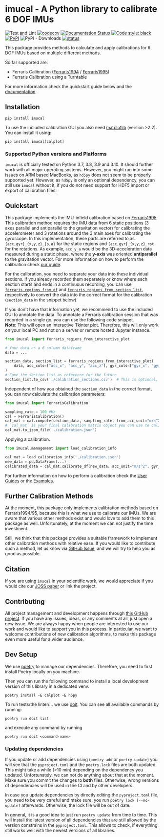 # imucal - A Python library to calibrate 6 DOF IMUs
![Test and Lint](https://github.com/mad-lab-fau/imucal/workflows/Test%20and%20Lint/badge.svg)
[![codecov](https://codecov.io/gh/mad-lab-fau/imucal/branch/master/graph/badge.svg?token=0OPHTQDYIB)](https://codecov.io/gh/mad-lab-fau/imucal)
[![Documentation Status](https://readthedocs.org/projects/imucal/badge/?version=latest)](https://imucal.readthedocs.io/en/latest/?badge=latest)
[![Code style: black](https://img.shields.io/badge/code%20style-black-000000.svg)](https://github.com/psf/black)
[![PyPI](https://img.shields.io/pypi/v/imucal)](https://pypi.org/project/imucal/)
![PyPI - Downloads](https://img.shields.io/pypi/dm/imucal)
[![status](https://joss.theoj.org/papers/3dd1a7dd5ba06ce024326eee2e9be148/status.svg)](https://joss.theoj.org/papers/3dd1a7dd5ba06ce024326eee2e9be148)

This package provides methods to calculate and apply calibrations for 6 DOF IMUs based on multiple different methods.

So far supported are:

- Ferraris Calibration ([Ferraris1994](https://www.sciencedirect.com/science/article/pii/0924424794800316) / [Ferraris1995](https://www.researchgate.net/publication/245080041_Calibration_of_three-axial_rate_gyros_without_angular_velocity_standards))
- Ferraris Calibration using a Turntable

For more information check the quickstart guide below and the [documentation](https://imucal.readthedocs.io/en/latest/).

## Installation

```
pip install imucal
```

To use the included calibration GUI you also need [matplotlib](https://pypi.org/project/matplotlib/) (version >2.2).
You can install it using:

```
pip install imucal[calplot]
```

### Supported Python versions and Platforms

`imucal` is officially tested on Python 3.7, 3.8, 3.9 and 3.10.
It should further work with all major operating systems.
However, you might run into some issues on ARM based MacBooks, as `hd5py` does not seem to be properly supported yet.
However, as `hd5py` is only an optional dependency, you can still use `imucal` without it, if you do not need support
for HDF5 import or export of calibration files.

## Quickstart
This package implements the IMU-infield calibration based on [Ferraris1995](https://www.researchgate.net/publication/245080041_Calibration_of_three-axial_rate_gyros_without_angular_velocity_standards).
This calibration method requires the IMU data from 6 static positions (3 axes parallel and antiparallel to the gravitation
vector) for calibrating the accelerometer and 3 rotations around the 3 main axes for calibrating the gyroscope.
In this implementation, these parts are referred to as `{acc,gyr}_{x,y,z}_{p,a}` for the static regions and
`{acc,gyr}_{x,y,z}_rot` for the rotations.
As example, `acc_y_a` would be the 3D-acceleration data measured during a static phase, where the **y-axis** was 
oriented **antiparallel** to the gravitation vector.
For more information on how to perform the calibration check [our guide](https://imucal.readthedocs.io/en/latest/guides/ferraris_guide.html).

For the calibration, you need to separate your data into these individual sections.
If you already recorded them separately or know where each section starts and ends in a continuous recording, you can 
use [`ferraris_regions_from_df`](https://imucal.readthedocs.io/en/latest/modules/generated/imucal.ferraris_regions_from_df.html)
and [`ferraris_regions_from_section_list`](https://imucal.readthedocs.io/en/latest/modules/generated/imucal.ferraris_regions_from_section_list.html),
respectively to convert the data into the correct format for the calibration (`section_data` in the snippet below).

If you don't have that information yet, we recommend to use the included GUI to annotate the data.
To annotate a Ferraris calibration session that was recorded in a single go, you can use the following code snippet.  
**Note**: This will open an interactive Tkinter plot. Therefore, this will only work on your local PC and not on a server or remote hosted Jupyter instance.

```python
from imucal import ferraris_regions_from_interactive_plot

# Your data as a 6 column dataframe
data = ...

section_data, section_list = ferraris_regions_from_interactive_plot(
    data, acc_cols=["acc_x", "acc_y", "acc_z"], gyr_cols=["gyr_x", "gyr_y", "gyr_z"]
)
# Save the section list as reference for the future
section_list.to_csv('./calibration_sections.csv')  # This is optional, but recommended
```

Independent of how you obtained the `section_data` in the correct format, you can now calculate the calibration
parameters:

```python
from imucal import FerrarisCalibration

sampling_rate = 100 #Hz 
cal = FerrarisCalibration()
cal_mat = cal.compute(section_data, sampling_rate, from_acc_unit="m/s^2", from_gyr_unit="deg/s")
# `cal_mat` is your final calibration matrix object you can use to calibrate data
cal_mat.to_json_file('./calibration.json')
```

Applying a calibration:

```python
from imucal.management import load_calibration_info

cal_mat = load_calibration_info('./calibration.json')
new_data = pd.DataFrame(...)
calibrated_data = cal_mat.calibrate_df(new_data, acc_unit="m/s^2", gyr_unit="deg/s")
```

For further information on how to perform a calibration check the 
[User Guides](https://imucal.readthedocs.io/en/latest/guides/index.html) or the
[Examples](https://imucal.readthedocs.io/en/latest/auto_examples/index.html).

## Further Calibration Methods

At the moment, this package only implements calibration methods based on Ferraris1994/95, because this is what we use to
calibrate our IMUs.
We are aware that various other methods exist and would love to add them to this package as well.
Unfortunately, at the moment we can not justify the time investment.

Still, we think that this package provides a suitable framework to implement other calibration methods with relative
ease.
If you would like to contribute such a method, let us know via [GitHub Issue](https://github.com/mad-lab-fau/imucal/issues), and we will try to help you as good
as possible.

## Citation

If you are using `imucal` in your scientific work, we would appreciate if you would cite our [JOSS paper](https://joss.theoj.org/papers/3dd1a7dd5ba06ce024326eee2e9be148) or link the project.

## Contributing

All project management and development happens through [this GitHub project](https://github.com/mad-lab-fau/imucal).
If you have any issues, ideas, or any comments at all, just open a new issue.
We are always happy when people are interested to use our work and would like to support you in this process.
In particular, we want to welcome contributions of new calibration algorithms, to make this package even more useful for a wider audience.

## Dev Setup

We use [poetry](https://python-poetry.org) to manage our dependencies.
Therefore, you need to first install Poetry locally on you machine.

Then you can run the following command to install a local development version of this library in a dedicated venv.

```
poetry install -E calplot -E h5py
```

To run tests/the linter/... we use [doit](https://pydoit.org/tasks.html).
You can see all available commands by running:

```
poetry run doit list
```

and execute any command by running

```
poetry run doit <command-name>
```

### Updating dependencies

If you update or add dependencies using (`poetry add` or `poetry update`) you will see that the `pyproject.toml` and the `poetry.lock` files are both updated.
This might take a while (>10 min) depending on the dependency you updated.
Unfortunately, we can not do anything about that at the moment.
Make sure you commit the changes to **both** files.
Otherwise, wrong versions of dependencies will be used in the CI and by other developers.

In case you update dependencies by directly editing the `pyproject.toml` file, you need to be very careful and make sure, you run `poetry lock [--no-update]` afterwards.
Otherwise, the lock file will be out of date.

In general, it is a good idea to just run `poetry update` from time to time.
This will install the latest version of all dependencies that are still allowed by the version constrains in the `pyproject.toml`.
This allows to check, if everything still works well with the newest versions of all libraries.
